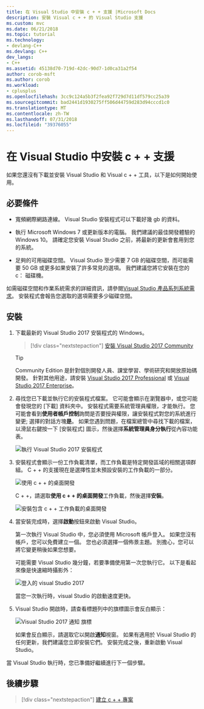 ```yaml
---
title: 在 Visual Studio 中安裝 c + + 支援 |Microsoft Docs
description: 安裝 Visual c + + 的 Visual Studio 支援
ms.custom: mvc
ms.date: 06/21/2018
ms.topic: tutorial
ms.technology:
- devlang-C++
ms.devlang: C++
dev_langs:
- C++
ms.assetid: 45138d70-719d-42dc-90d7-1d0ca31a2f54
author: corob-msft
ms.author: corob
ms.workload:
- cplusplus
ms.openlocfilehash: 3cc9c124a5b3f2fea92f729d7d11df579cc25a39
ms.sourcegitcommit: bad2441d1930275ff506d44759d283d94cccd1c0
ms.translationtype: MT
ms.contentlocale: zh-TW
ms.lasthandoff: 07/31/2018
ms.locfileid: "39376055"
---
```

# <a name="install-c-support-in-visual-studio"></a>在 Visual Studio 中安裝 c + + 支援

如果您還沒有下載並安裝 Visual Studio 和 Visual c + + 工具，以下是如何開始使用。

## <a name="prerequisites"></a>必要條件

- 寬頻網際網路連線。 Visual Studio 安裝程式可以下載好幾 gb 的資料。

- 執行 Microsoft Windows 7 或更新版本的電腦。 我們建議的最佳開發體驗的 Windows 10。 請確定您安裝 Visual Studio 之前，將最新的更新會套用到您的系統。

- 足夠的可用磁碟空間。 Visual Studio 至少需要 7 GB 的磁碟空間，而可能需要 50 GB 或更多如果安裝了許多常見的選項。 我們建議您將它安裝在您的 c： 磁碟機。

如需磁碟空間和作業系統需求的詳細資訊，請參閱[Visual Studio 產品系列系統需求](/visualstudio/productinfo/vs2017-system-requirements-vs)。 安裝程式會報告您選取的選項需要多少磁碟空間。

## <a name="installation"></a>安裝

1. 下載最新的 Visual Studio 2017 安裝程式的 Windows。

   > [!div class="nextstepaction"]
   > [安裝 Visual Studio 2017 Community](https://visualstudio.microsoft.com/downloads/?utm_medium=microsoft&utm_source=docs.microsoft.com&utm_campaign=button+cta&utm_content=download+vs2017)

   >[!Tip]
   > Community Edition 是針對個別開發人員、課堂學習、學術研究和開放原始碼開發。 針對其他用途，請安裝 <a target="frameTarget" href="https://visualstudio.microsoft.com/downloads/?utm_medium=microsoft&utm_source=docs.microsoft.com&utm_campaign=button+cta&utm_content=download+vs2017">Visual Studio 2017 Professional</a> 或 <a target="frameTarget" href="https://visualstudio.microsoft.com/downloads/?utm_medium=microsoft&utm_source=docs.microsoft.com&utm_campaign=button+cta&utm_content=download+vs2017">Visual Studio 2017 Enterprise</a>。

1. 尋找您已下載並執行它的安裝程式檔案。 它可能會顯示在瀏覽器中，或您可能會發現您的 [下載] 資料夾中。 安裝程式需要系統管理員權限，才能執行。 您可能會看到**使用者帳戶控制**詢問是否要授與權限，讓安裝程式對您的系統進行變更; 選擇的對話方塊**是**。 如果您遇到問題，在檔案總管中尋找下載的檔案，以滑鼠右鍵按一下 [安裝程式] 圖示，然後選擇**系統管理員身分執行**從內容功能表。

   ![執行 Visual Studio 2017 安裝程式](../build/media/vscpp-concierge-run-installer.gif "執行 Visual Studio 安裝程式")

1. 安裝程式會顯示一份工作負載清單，而工作負載是特定開發區域的相關選項群組。 C + + 的支援現在是選擇性並未預設安裝的工作負載的一部分。

   ![使用 c + + 的桌面開發](../build/media/desktop-development-with-cpp.png "使用 c + + 的桌面開發")

    C + +，請選取**使用 c + + 的桌面開發**工作負載，然後選擇**安裝**。

   ![安裝包含 c + + 工作負載的桌面開發](../build/media/vscpp-concierge-choose-workload.gif "安裝包含 c + + 工作負載的桌面開發")

1. 當安裝完成時，選擇**啟動**按鈕來啟動 Visual Studio。

   第一次執行 Visual Studio 中，您必須使用 Microsoft 帳戶登入。 如果您沒有帳戶，您可以免費建立一個。 您也必須選擇一個佈景主題。 別擔心，您可以將它變更稍後如果您想要。 

   可能需要 Visual Studio 幾分鐘，若要準備使用第一次您執行它。 以下是看起來像是快速縮時攝影外：

   ![登入的 visual Studio 2017](../build/media/vscpp-quickstart-first-run.gif "登入的 Visual Studio 2017")

   當您一次執行時，visual Studio 的啟動速度更快。

1. Visual Studio 開啟時，請查看標題列中的旗標圖示會反白顯示：

   ![Visual Studio 2017 通知 旗標](../build/media/vscpp-first-start-page-flag.png "Visual Studio 2017 的通知旗標")

   如果會反白顯示，請選取它以開啟**通知**視窗。 如果有適用於 Visual Studio 的任何更新，我們建議您立即安裝它們。 安裝完成之後，重新啟動 Visual Studio。

當 Visual Studio 執行時，您已準備好繼續進行下一個步驟。

## <a name="next-steps"></a>後續步驟

> [!div class="nextstepaction"]
> [建立 c + + 專案](vscpp-step-1-create.md)

<iframe src="" height="0" width="0" frameborder="0" name="frameTarget" />
